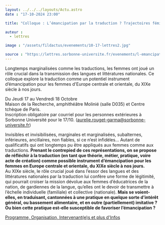 ```yaml
---
layout: ../../../layouts/Actu.astro
date : "17-10-2024 23:00"

title: "Colloque : L’émancipation par la traduction ? Trajectoires féminines en Europe centrale et orientale (XIXe- XXIe siècle)"

auteur :
  - lettres

image : "/assets/fildactus/evenements/10-17-lettres2.jpg"

source : "https://lettres.sorbonne-universite.fr/evenements/l-emancipation-par-la-traduction-trajectoires-feminines-en-europe-centrale-et-orientale-19e-21e-siecle"
---
```


Longtemps marginalisées comme les traductions, les femmes ont joué un rôle crucial dans la transmission des langues et littératures nationales. Ce colloque explore la traduction comme un potentiel instrument d’émancipation pour les femmes d'Europe centrale et orientale, du XIXe siècle à nos jours.

Du Jeudi 17 au Vendredi 18 Octobre  
Maison de la Recherche, amphithéâtre Molinié (salle D035) et Centre tchèque de Paris.  
Inscription obligatoire par courriel pour les personnes extérieures à Sorbonne Université pour le 17/10. (aurelie.rouget-garma@sorbonne-universite.fr)

Invisibles et invisibilisées, marginales et marginalisées, subalternes, inférieures, ancillaires, non fiables, si ce n’est infidèles… Autant de qualificatifs qui ont longtemps pu être appliqués aux femmes comme aux traductions. __Prenant le contrepied de ces représentations, on se propose de réfléchir à la traduction (en tant que théorie, métier, pratique, voire acte de création) comme possible instrument d’émancipation pour les femmes en Europe centrale et orientale, du XIXe siècle à nos jours.__  
Au XIXe siècle, le rôle crucial joué dans l’essor des langues et des littératures nationales par la traduction lui confère une forme de légitimité, qui pourrait croiser la mission dévolue aux femmes d’éducatrices de la nation, de gardiennes de la langue, qu’elles ont le devoir de transmettre à l’échelle individuelle (familiale) et collective (nationale). __Mais se voient-elles, en traduisant, cantonnées à une pratique en quelque sorte d’intérêt général, ou bassement alimentaire, et en outre (partiellement) imitative ? Ou bien cette pratique est-elle susceptible de favoriser l’émancipation ?__

[Programme, Organisation, Intervenant(e)s et plus d'Infos](https://lettres.sorbonne-universite.fr/evenements/l-emancipation-par-la-traduction-trajectoires-feminines-en-europe-centrale-et-orientale-19e-21e-siecle)